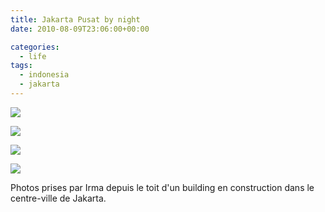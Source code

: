 ```yaml
---
title: Jakarta Pusat by night
date: 2010-08-09T23:06:00+00:00

categories:
  - life
tags:
  - indonesia
  - jakarta
---
```

![](assets/media/20100701-008.jpg)

![](assets/media/20100701-010.jpg)

![](assets/media/20100701-011.jpg)

![](assets/media/20100701-014.jpg)

Photos prises par Irma depuis le toit d'un building en construction dans le centre-ville de Jakarta.
